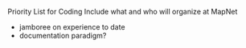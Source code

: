 Priority List for Coding
Include what and who will organize at MapNet


* jamboree on experience to date
* documentation paradigm?
